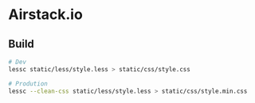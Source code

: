 # Airstack.io


## Build

```bash
# Dev
lessc static/less/style.less > static/css/style.css

# Prodution
lessc --clean-css static/less/style.less > static/css/style.min.css
```

